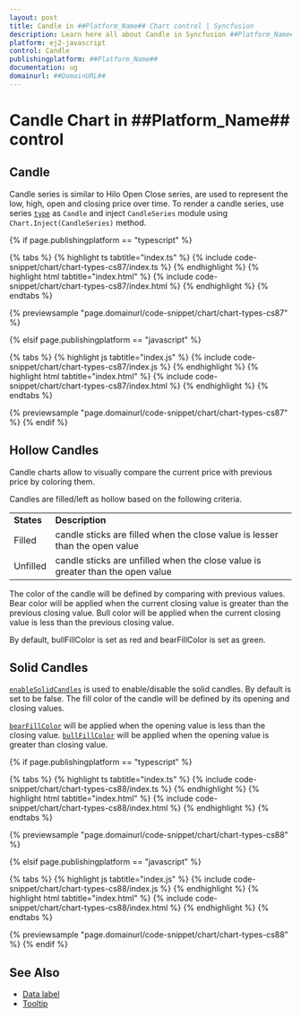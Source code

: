 ```yaml
---
layout: post
title: Candle in ##Platform_Name## Chart control | Syncfusion
description: Learn here all about Candle in Syncfusion ##Platform_Name## Chart control of Syncfusion Essential JS 2 and more.
platform: ej2-javascript
control: Candle 
publishingplatform: ##Platform_Name##
documentation: ug
domainurl: ##DomainURL##
---
```


# Candle Chart in ##Platform_Name## control

## Candle

Candle series is similar to Hilo Open Close series, are used to represent the low, high, open and closing price over time. To render a candle series, use series [`type`](../../api/chart/seriesModel/#type-string) as `Candle` and inject `CandleSeries` module using `Chart.Inject(CandleSeries)` method.

{% if page.publishingplatform == "typescript" %}

 {% tabs %}
{% highlight ts tabtitle="index.ts" %}
{% include code-snippet/chart/chart-types-cs87/index.ts %}
{% endhighlight %}
{% highlight html tabtitle="index.html" %}
{% include code-snippet/chart/chart-types-cs87/index.html %}
{% endhighlight %}
{% endtabs %}
        
{% previewsample "page.domainurl/code-snippet/chart/chart-types-cs87" %}

{% elsif page.publishingplatform == "javascript" %}

{% tabs %}
{% highlight js tabtitle="index.js" %}
{% include code-snippet/chart/chart-types-cs87/index.js %}
{% endhighlight %}
{% highlight html tabtitle="index.html" %}
{% include code-snippet/chart/chart-types-cs87/index.html %}
{% endhighlight %}
{% endtabs %}

{% previewsample "page.domainurl/code-snippet/chart/chart-types-cs87" %}
{% endif %}

## Hollow Candles

Candle charts allow to visually compare the current price with previous price by coloring them.

Candles are filled/left as hollow based on the following criteria.

<!-- markdownlint-disable MD033 -->
<table>
<tr>
<td><b>States</b></td>
<td><b>Description </b></td>
</tr>
<tr>
<td>Filled</td>
<td>candle sticks are filled when the close value is lesser than the open value</td>
</tr>
<tr>
<td>Unfilled</td>
<td>candle sticks are unfilled when the close value is greater than the open value</td>
</tr>
</table>

The color of the candle will be defined by comparing with previous values. Bear color will be applied when the current closing value is greater than the previous closing value. Bull color will be applied when the current closing value is less than the previous closing value.

By default, bullFillColor is set as red and bearFillColor is set as green.

## Solid Candles

[`enableSolidCandles`](../../api/chart/seriesModel/#enableSolidCandles-string) is used to enable/disable the solid candles. By default is set to be false. The fill color of the candle will be defined by its opening and closing values.

[`bearFillColor`](../../api/chart/seriesModel/#bearFillColor-string) will be applied when the opening value is less than the closing value.
[`bullFillColor`](../../api/chart/seriesModel/#bullFillColor-string) will be applied when the opening value is greater than closing value.

{% if page.publishingplatform == "typescript" %}

 {% tabs %}
{% highlight ts tabtitle="index.ts" %}
{% include code-snippet/chart/chart-types-cs88/index.ts %}
{% endhighlight %}
{% highlight html tabtitle="index.html" %}
{% include code-snippet/chart/chart-types-cs88/index.html %}
{% endhighlight %}
{% endtabs %}
        
{% previewsample "page.domainurl/code-snippet/chart/chart-types-cs88" %}

{% elsif page.publishingplatform == "javascript" %}

{% tabs %}
{% highlight js tabtitle="index.js" %}
{% include code-snippet/chart/chart-types-cs88/index.js %}
{% endhighlight %}
{% highlight html tabtitle="index.html" %}
{% include code-snippet/chart/chart-types-cs88/index.html %}
{% endhighlight %}
{% endtabs %}

{% previewsample "page.domainurl/code-snippet/chart/chart-types-cs88" %}
{% endif %}

## See Also

* [Data label](../data-labels/)
* [Tooltip](../tool-tip/)